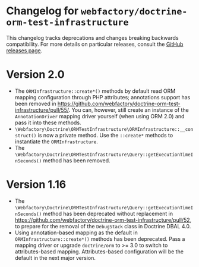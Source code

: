 # Changelog for `webfactory/doctrine-orm-test-infrastructure`

This changelog tracks deprecations and changes breaking backwards compatibility. For more details on particular releases, consult the [GitHub releases page](https://github.com/webfactory/doctrine-orm-test-infrastructure/releases).

# Version 2.0

- The `ORMInfrastructure::create*()` methods by default read ORM mapping configuration through PHP attributes; annotations support has been removed in https://github.com/webfactory/doctrine-orm-test-infrastructure/pull/55/. You can, however, still create an instance of the `AnnotationDriver` mapping driver yourself (when using ORM 2.0) and pass it into these methods.
- `\Webfactory\Doctrine\ORMTestInfrastructure\ORMInfrastructure::__construct()` is now a private method. Use the `::create*` methods to instantiate the `ORMInfrastructure`.
- The `\Webfactory\Doctrine\ORMTestInfrastructure\Query::getExecutionTimeInSeconds()` method has been removed.

# Version 1.16

- The `\Webfactory\Doctrine\ORMTestInfrastructure\Query::getExecutionTimeInSeconds()` method has been deprecated without replacement in https://github.com/webfactory/doctrine-orm-test-infrastructure/pull/52, to prepare for the removal of the `DebugStack` class in Doctrine DBAL 4.0.
- Using annotation-based mapping as the default in `ORMInfrastructure::create*()` methods has been deprecated. Pass a mapping driver or upgrade `doctrine/orm` to >= 3.0 to switch to attributes-based mapping. Attributes-based configuration will be the default in the next major version.
